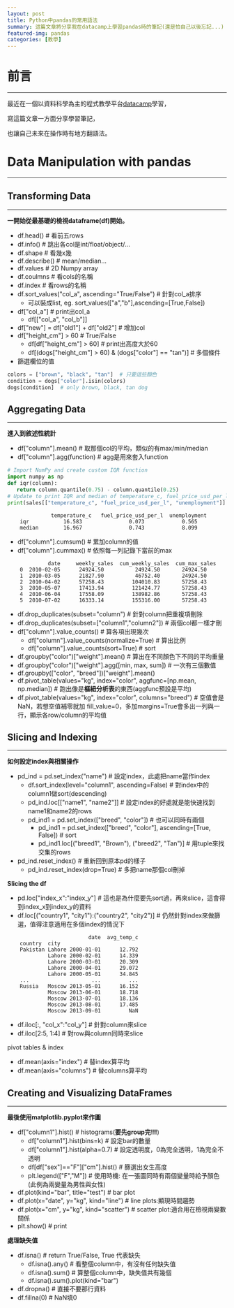 ```yaml
---
layout: post
title: Python中pandas的常用語法
summary: 這篇文章將分享我在datacamp上學習pandas時的筆記(還是怕自己以後忘記...)
featured-img: pandas
categories: [教學]
---
```


# 前言

***

最近在一個以資料科學為主的程式教學平台[datacamp](https://learn.datacamp.com)學習，

寫這篇文章一方面分享學習筆記，

也讓自己未來在操作時有地方翻語法。


# Data Manipulation with pandas

***

## Transforming Data

***

**一開始從最基礎的檢視dataframe(df)開始。**
- df.head()  # 看前五rows
- df.info()  # 跳出各col是int/float/object/...
- df.shape   # 看幾x幾
- df.describe()  # mean/median...
- df.values  # 2D Numpy array
- df.coulmns  # 看cols的名稱
- df.index  # 看rows的名稱
- df.sort_values("col_a", ascending="True/False")  # 針對col_a排序
    - 可以裝成list, eg. sort_values(["a","b"],ascending=[True,False])
- df["col_a"]  # print出col_a
    - df[["col_a", "col_b"]]
- df["new"] = df["old1"] + df["old2"]  # 增加col
- df["height_cm"] > 60  # True/False
    - df[df["height_cm"] > 60]  # print出高度大於60
    - df[(dogs["height_cm"] > 60) & (dogs["color"] == "tan")]  # 多個條件
- 篩選欄位的值
```python
colors = ["brown", "black", "tan"]  # 只要這些顏色
condition = dogs["color"].isin(colors)
dogs[condition]  # only brown, black, tan dog
```

## Aggregating Data

***

**進入到敘述性統計**
- df["column"].mean()  # 取那個col的平均，類似的有max/min/median
- df["column"].agg(function)  # agg是用來套入function
```python
# Import NumPy and create custom IQR function
import numpy as np
def iqr(column):
   return column.quantile(0.75) - column.quantile(0.25)
# Update to print IQR and median of temperature_c, fuel_price_usd_per_l, & unemployment
print(sales[["temperature_c", "fuel_price_usd_per_l", "unemployment"]].agg([iqr, np.median]))
```
```
              temperature_c   fuel_price_usd_per_l  unemployment
    iqr           16.583               0.073            0.565
    median        16.967               0.743            8.099
```

- df["column"].cumsum()  # 累加column的值
- df["column"].cummax()  # 依照每一列記錄下當前的max
```
             date     weekly_sales  cum_weekly_sales  cum_max_sales
    0  2010-02-05      24924.50          24924.50       24924.50
    1  2010-03-05      21827.90          46752.40       24924.50
    2  2010-04-02      57258.43         104010.83       57258.43
    3  2010-05-07      17413.94         121424.77       57258.43
    4  2010-06-04      17558.09         138982.86       57258.43
    5  2010-07-02      16333.14         155316.00       57258.43
```
- df.drop_duplicates(subset="column")  # 針對column把重複項刪除
- df.drop_duplicates(subset=["column1","column2"])  # 兩個col都一樣才刪
- df["column"].value_counts()  # 算各項出現幾次
    - df["column"].value_counts(normalize=True)  # 算出比例
    - df["column"].value_counts(sort=True)  # sort
- df.groupby("color")["weight"].mean()  # 算出在不同顏色下不同的平均重量
- df.groupby("color")["weight"].agg([min, max, sum])  # 一次有三個數值
- df.groupby(["color", "breed"])["weight"].mean() 
- df.pivot_table(values="kg", index="color", aggfunc=[np.mean, np.median])  # 跑出像是**樞紐分析表**的東西(aggfunc預設是平均)
- df.pivot_table(values="kg", index="color", columns="breed")  # 空值會是NaN，若想空值補零就加 fill_value=0，多加margins=True會多出一列與一行，顯示各row/column的平均值


## Slicing and Indexing

***

**如何設定index與相關操作**
- pd_ind = pd.set_index("name")  # 設定index，此處把name當作index
    - df.sort_index(level="column1", ascending=False)  # 對index中的column1做sort(descending)
    - pd_ind.loc[["name1", "name2"]]  # 設定index的好處就是能快速找到name1和name2的rows
    - pd_ind1 = pd.set_index(["breed", "color"])  # 也可以同時有兩個
        - pd_ind1 = pd.set_index(["breed", "color"], ascending=[True, False])  # sort
        - pd_ind1.loc[("breed1", "Brown"), ("breed2", "Tan")]  # 用tuple來找交集的rows
- pd_ind.reset_index()  # 重新回到原本pd的樣子
    - pd_ind.reset_index(drop=True)  # 多把name那個col刪掉

**Slicing the df**
- pd.loc["index_x":"index_y"]  # 這也是為什麼要先sort過，再來slice，這會得到index_x到index_y的資料
- df.loc[("country1", "city1"):("country2", "city2")]  # 仍然針對index來做篩選，值得注意適用在多個index的情況下
```
                          date  avg_temp_c
    country  city                         
    Pakistan Lahore 2000-01-01      12.792
             Lahore 2000-02-01      14.339
             Lahore 2000-03-01      20.309
             Lahore 2000-04-01      29.072
             Lahore 2000-05-01      34.845
    ...                    ...         ...
    Russia   Moscow 2013-05-01      16.152
             Moscow 2013-06-01      18.718
             Moscow 2013-07-01      18.136
             Moscow 2013-08-01      17.485
             Moscow 2013-09-01         NaN
```
- df.iloc[:, "col_x":"col_y"]  # 針對column來slice
- df.iloc[2:5, 1:4]  # 對row與column同時來slice

pivot tables & index
- df.mean(axis="index")  # 替index算平均
- df.mean(axis="columns")  # 替columns算平均


## Creating and Visualizing DataFrames

***

**最後使用matplotlib.pyplot來作圖**
- df["column1"].hist()  # histograms(**要先group完!!!**)
    - df["column1"].hist(bins=k)  # 設定bar的數量
    - df["column1"].hist(alpha=0.7)  # 設定透明度，0為完全透明，1為完全不透明
    - df[df["sex"]=="F"]["cm"].hist()  # 篩選出女生高度
    - plt.legend(["F","M"])  # 使用時機: 在一張圖同時有兩個變量時給予顏色(此例為兩變量為男性與女性)
- df.plot(kind="bar", title="test")  # bar plot
- df.plot(x="date", y="kg", kind="line")  # line plots:顯現時間趨勢
- df.plot(x="cm", y="kg", kind="scatter")  # scatter plot:適合用在檢視兩變數關係
- plt.show()  # print

**處理缺失值**
- df.isna()  # return True/False, True 代表缺失
    - df.isna().any()  # 看整個column中，有沒有任何缺失值
    - df.isna().sum()  # 算整個column中，缺失值共有幾個
    - df.isna().sum().plot(kind="bar")
- df.dropna()  # 直接不要那行資料
- df.fillna(0)  # NaN填0